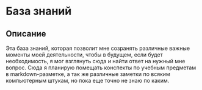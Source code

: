 # База знаний

## Описание

Эта база знаний, которая позволит мне созранять различные важные моменты моей деятельности, чтобы в будущем, если будет необходимость, я мог 
взглянуть сюда и найти ответ на нужный мне вопрос. Сюда я планирую помещать конспекты по учебным предметам в markdown-разметке, а так же
различные заметки по всяким компьютерным штукам, но пока еще точно не знаю по каким.

